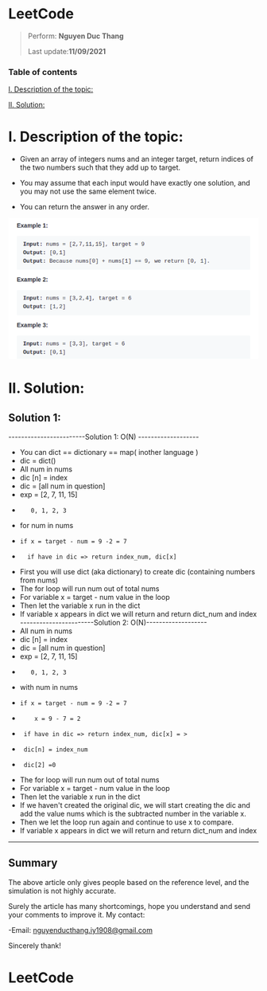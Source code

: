 # LeetCode
> 
> Perform: **Nguyen Duc Thang**
> 
> Last update:**11/09/2021**
### Table of contents

[I. Description of the topic:](#I)  

[II. Solution:](#II) 

<a name = "I"></a>

# I. Description of the topic:
- Given an array of integers nums and an integer target, return indices of the two numbers such that they add up to target.

- You may assume that each input would have exactly one solution, and you may not use the same element twice.

- You can return the answer in any order.

<img src="Screenshot from 2021-11-09 17-33-15.png">

<a name = "II"></a>

# II. Solution:
## Solution 1:
------------------------Solution 1: O(N) -------------------
- You can dict == dictionary == map( inother language )
- dic = dict()
- All num in nums
- dic [n] = index
- dic = [all num in question]
- exp = [2, 7, 11, 15]
-        0, 1, 2, 3
- for num in nums
-     if x = target - num = 9 -2 = 7
-       if have in dic => return index_num, dic[x]
- First you will use dict (aka dictionary) to create dic (containing numbers from nums)
- The for loop will run num out of total nums
- For variable x = target - num value in the loop
- Then let the variable x run in the dict
- If variable x appears in dict we will return and return dict_num and index
-----------------------Solution 2: O(N)-------------------
- All num in nums
- dic [n] = index
- dic = [all num in question]
- exp = [2, 7, 11, 15]
-        0, 1, 2, 3
- with num in nums
-     if x = target - num = 9 -2 = 7
-         x = 9 - 7 = 2
-      if have in dic => return index_num, dic[x] = >
-      dic[n] = index_num
-      dic[2] =0
- The for loop will run num out of total nums
- For variable x = target - num value in the loop
- Then let the variable x run in the dict
- If we haven't created the original dic, we will start creating the dic and add the value nums which is the subtracted number in the variable x.
- Then we let the loop run again and continue to use x to compare.
- If variable x appears in dict we will return and return dict_num and index
---------------------------------------------------------------------------------------------------------------------------------------------------------------------------------------------------------------------------
## Summary
The above article only gives people based on the reference level, and the simulation is not highly accurate.

Surely the article has many shortcomings, hope you understand and send your comments to improve it.
My contact:

-Email: nguyenducthang.iy1908@gmail.com


Sincerely thank!


# LeetCode
